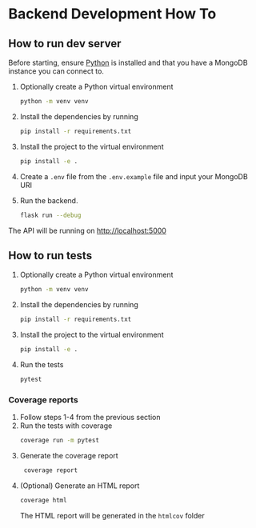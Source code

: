 # Backend Development How To

## How to run dev server

Before starting, ensure [Python](https://www.python.org/downloads/) is installed and that you have a MongoDB instance
you can connect to.

1. Optionally create a Python virtual environment
    ```sh
    python -m venv venv
    ```

2. Install the dependencies by running
    ```sh
    pip install -r requirements.txt
    ```

3. Install the project to the virtual environment
    ```sh
    pip install -e .
    ```

4. Create a `.env` file from the `.env.example` file and input your MongoDB URI

5. Run the backend.
    ```sh
    flask run --debug
    ```

The API will be running on [http://localhost:5000](http://localhost:5000)

## How to run tests

1. Optionally create a Python virtual environment
    ```sh
    python -m venv venv
    ```

2. Install the dependencies by running
    ```sh
    pip install -r requirements.txt
    ```
3. Install the project to the virtual environment
    ```sh
    pip install -e .
    ```
4. Run the tests
    ```sh
    pytest
    ```

### Coverage reports

1. Follow steps 1-4 from the previous section
2. Run the tests with coverage
    ```sh
    coverage run -m pytest
    ```
3. Generate the coverage report
   ```sh
    coverage report
   ```
4. (Optional) Generate an HTML report
    ```sh
    coverage html
    ```
   The HTML report will be generated in the `htmlcov` folder